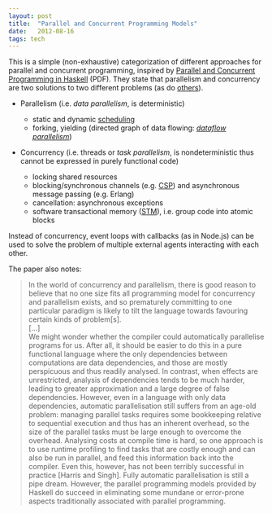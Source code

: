 ```yaml
---
layout: post
title:  "Parallel and Concurrent Programming Models"
date:   2012-08-16
tags: tech
---
```


This is a simple (non-exhaustive) categorization of different approaches for parallel and concurrent programming, inspired by [Parallel and Concurrent Programming in Haskell](http://community.haskell.org/~simonmar/par-tutorial.pdf) (PDF). They state that parallelism and concurrency are two solutions to two different problems (as do [others](http://existentialtype.wordpress.com/2011/03/17/parallelism-is-not-concurrency/)).

-   Parallelism (i.e. *data parallelism*, is deterministic)
    -   static and dynamic [scheduling](http://en.wikipedia.org/wiki/Loop_scheduling)
    -   forking, yielding (directed graph of data flowing: [*dataflow parallelism*](http://en.wikipedia.org/wiki/Dataflow_programming))

-   Concurrency (i.e. threads or *task parallelism*, is nondeterministic thus cannot be expressed in purely functional code)
    -   locking shared resources
    -   blocking/synchronous channels (e.g. [CSP](http://en.wikipedia.org/wiki/Communicating_sequential_processes)) and asynchronous message passing (e.g. Erlang)
    -   cancellation: asynchronous exceptions
    -   software transactional memory ([STM](http://en.wikipedia.org/wiki/Software_transactional_memory)), i.e. group code into atomic blocks

Instead of concurrency, event loops with callbacks (as in Node.js) can be used to solve the problem of multiple external agents interacting with each other.

The paper also notes:

> In the world of concurrency and parallelism, there is good reason to believe that no one size fits all programming model for concurrency and parallelism exists, and so prematurely committing to one particular paradigm is likely to tilt the language towards favouring certain kinds of problem[s].\
>  [...]\
>  We might wonder whether the compiler could automatically parallelise programs for us. After all, it should be easier to do this in a pure functional language where the only dependencies between computations are data dependencies, and those are mostly perspicuous and thus readily analysed. In contrast, when effects are unrestricted, analysis of dependencies tends to be much harder, leading to greater approximation and a large degree of false dependencies. However, even in a language with only data dependencies, automatic parallelisation still suffers from an age-old problem: managing parallel tasks requires some bookkeeping relative to sequential execution and thus has an inherent overhead, so the size of the parallel tasks must be large enough to overcome the overhead. Analysing costs at compile time is hard, so one approach is to use runtime profiling to find tasks that are costly enough and can also be run in parallel, and feed this information back into the compiler. Even this, however, has not been terribly successful in practice [Harris and Singh]. Fully automatic parallelisation is still a pipe dream. However, the parallel programming models provided by Haskell do succeed in eliminating some mundane or error-prone aspects traditionally associated with parallel programming.
